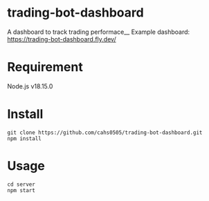 # trading-bot-dashboard
A dashboard to track trading performace__
Example dashboard: https://trading-bot-dashboard.fly.dev/

# Requirement
Node.js v18.15.0


# Install
```
git clone https://github.com/cahs0505/trading-bot-dashboard.git
npm install
```

# Usage
```
cd server
npm start
```
